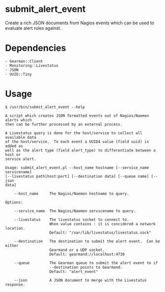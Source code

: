 submit_alert_event
==================

Create a rich JSON documents from Nagios events which can be used to evaluate
alert rules against.

Dependencies
============

    - Gearman::Client
    - Monitoring::Livestatus
    - JSON
    - UUID::Tiny

Usage
=====

    $ /usr/bin/submit_alert_event --help

    A script which creates JSON formatted events out of Nagios/Naemon alerts which
    then can be further processed by an external process.

    A Livestatus query is done for the host/service to collect all available data
    of the host/service.  To each event a UUID4 value (field uuid) is added as
    well as the alert type (field alert_type) to differentiate between a host or
    service alert.

    Usage: submit_alert_event.pl --host_name hostname [--service_name servicename]
    [--livestatus path|host:port] [--destination data] [--queue name] [--json
    data]

        --host_name     The Nagios/Naemon hostname to query.

    Options:

        --service_name  The Nagios/Naemon servicename to query.

        --livestatus    The livestatus socket to connect to.
                        When value contains : it is concidered a network location.
                        Default: "/var/lib/livestatus/livestatus.sock"

        --destination   The destination to submit the alert event.  Can be either
                        Gearmand or a UDP socket.
                        Default: gearmand://localhost:4730

        --queue         The Gearman queue to submit the alert event to if
                        --destination points to Gearmand.
                        Default: "alert_event"

        --json          A JSON document to merge with the Livestatus response.
